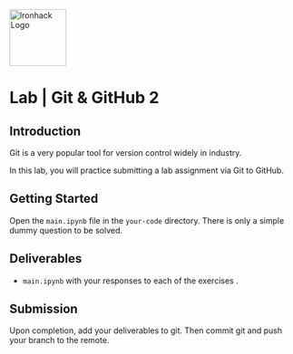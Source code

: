 <img src="https://bit.ly/2VnXWr2" alt="Ironhack Logo" width="100"/>

# Lab | Git & GitHub 2

## Introduction

Git is a very popular tool for version control widely in industry.

In this lab, you will practice submitting a lab assignment via Git to GitHub.

## Getting Started

Open the `main.ipynb` file in the `your-code` directory. There is only a simple dummy question to be solved.

## Deliverables

- `main.ipynb` with your responses to each of the exercises .

## Submission

Upon completion, add your deliverables to git. Then commit git and push your branch to the remote.
